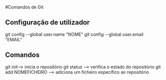 #Comandos de Git
## Configuração de utilizador
git config --global user.name "NOME"
git config --global user.email "EMAIL"
## Comandos
 git init--> inicia o repositório
 git status --> verifica o estado do repositório
 git add NOMEFICHEIRO --> adiciona um ficheiro específico ao repositório